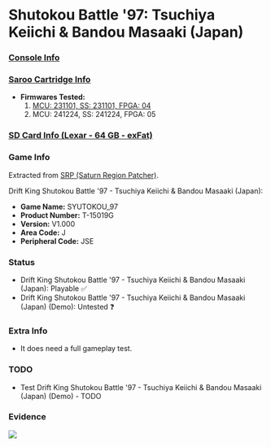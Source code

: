 # Shutokou Battle '97: Tsuchiya Keiichi & Bandou Masaaki (Japan)

### [Console Info](../../../../Info/Consoles/VA13/README.md)

### [Saroo Cartridge Info](../../../../Info/Cartridges/GuangzhouSanStarOnlineShop/1.6/README.md)

- <b>Firmwares Tested:</b>
  1. [MCU: 231101, SS: 231101, FPGA: 04](../01/README.md)
  2. MCU: 241224, SS: 241224, FPGA: 05

### [SD Card Info (Lexar - 64 GB - exFat)](../../../../Info/SdCards/Lexar/64GB/exfat/README.md)

### Game Info

Extracted from [SRP (Saturn Region Patcher)](https://segaxtreme.net/resources/saturn-region-patcher.81/download).

Drift King Shutokou Battle '97 - Tsuchiya Keiichi & Bandou Masaaki (Japan):

- <b>Game Name:</b> SYUTOKOU_97
- <b>Product Number:</b> T-15019G
- <b>Version:</b> V1.000
- <b>Area Code:</b> J
- <b>Peripheral Code:</b> JSE

### Status

- Drift King Shutokou Battle '97 - Tsuchiya Keiichi & Bandou Masaaki (Japan): Playable :white_check_mark:
- Drift King Shutokou Battle '97 - Tsuchiya Keiichi & Bandou Masaaki (Japan) (Demo): Untested :question:

### Extra Info

- It does need a full gameplay test.

### TODO

- Test Drift King Shutokou Battle '97 - Tsuchiya Keiichi & Bandou Masaaki (Japan) (Demo) - TODO

### Evidence

[![](https://img.youtube.com/vi/FZawFQd1rl8/0.jpg)](https://www.youtube.com/watch?v=FZawFQd1rl8)
